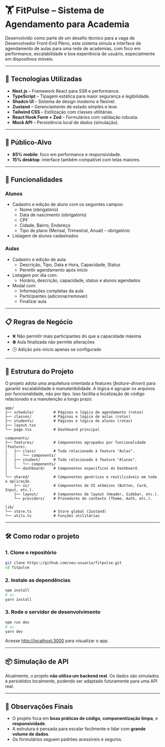 # 🏋️ FitPulse – Sistema de Agendamento para Academia

Desenvolvido como parte de um desafio técnico para a vaga de Desenvolvedor Front-End Pleno, este sistema simula a interface de agendamento de aulas para uma rede de academias, com foco em performance, escalabilidade e boa experiência de usuário, especialmente em dispositivos móveis.

-----

## 🚀 Tecnologias Utilizadas

  - **Next.js** – Framework React para SSR e performance.
  - **TypeScript** – Tipagem estática para maior segurança e legibilidade.
  - **Shadcn UI** – Sistema de design moderno e flexível.
  - **Zustand** – Gerenciamento de estado simples e leve.
  - **Tailwind CSS** – Estilização com classes utilitárias.
  - **React Hook Form + Zod** – Formulários com validação robusta.
  - **Mock API** – Persistência local de dados (simulação).

-----

## 📱 Público-Alvo

  - **85% mobile**: foco em performance e responsividade.
  - **15% desktop**: interface também compatível com telas maiores.

-----

## 🔧 Funcionalidades

### Alunos

  - Cadastro e edição de aluno com os seguintes campos:
      - Nome (obrigatório)
      - Data de nascimento (obrigatório)
      - CPF
      - Cidade, Bairro, Endereço
      - Tipo de plano (Mensal, Trimestral, Anual) – obrigatório
  - Listagem de alunos cadastrados

### Aulas

  - Cadastro e edição de aula:
      - Descrição, Tipo, Data e Hora, Capacidade, Status
      - Permitir agendamento após início
  - Listagem por dia com:
      - Horário, descrição, capacidade, status e alunos agendados
  - Modal com:
      - Informações completas da aula
      - Participantes (adicionar/remover)
      - Finalizar aula

-----

## 📋 Regras de Negócio

  - ❌ Não permitir mais participantes do que a capacidade máxima
  - ⛔ Aula finalizada não permite alterações
  - 🕒 Adição pós-início apenas se configurado

-----

## 📁 Estrutura do Projeto

O projeto adota uma arquitetura orientada a features (*feature-driven*) para garantir escalabilidade e manutenibilidade. A lógica é agrupar os arquivos por funcionalidade, não por tipo. Isso facilita a localização de código relacionado e a manutenção a longo prazo.

```
app/
├── schedule/         # Páginas e lógica de agendamento (rotas)
├── classes/          # Páginas e lógica de aulas (rotas)
├── students/         # Páginas e lógica de alunos (rotas)
├── layout.tsx
└── page.tsx          # Dashboard principal

components/
├── features/         # Componentes agrupados por funcionalidade (feature).
│   ├── class/        # Tudo relacionado à feature "Aulas".
│   │   └── components/
│   ├── student/      # Tudo relacionado à feature "Alunos".
│   │   └── components/
│   └── dashboard/    # Componentes específicos do Dashboard.
│
└── shared/           # Componentes genéricos e reutilizáveis em toda a aplicação.
    ├── ui/           # Componentes de UI atômicos (Button, Card, Input, etc.).
    ├── layout/       # Componentes de layout (Header, Sidebar, etc.).
    └── providers/    # Provedores de contexto (Theme, Auth, etc.).

lib/
└── store.ts          # Store global (Zustand)
└── utils.ts          # Funções utilitárias

```

-----

## 🛠️ Como rodar o projeto

### 1\. Clone o repositório

```bash
git clone https://github.com/seu-usuario/fitpulse.git
cd fitpulse
```

### 2\. Instale as dependências

```bash
npm install
# ou
yarn install
```

### 3\. Rode o servidor de desenvolvimento

```bash
npm run dev
# ou
yarn dev
```

Acesse [http://localhost:3000](http://localhost:3000) para visualizar o app.

-----

## 📦 Simulação de API

Atualmente, o projeto **não utiliza um backend real**. Os dados são simulados e persistidos localmente, podendo ser adaptado futuramente para uma API real.

-----

## 📌 Observações Finais

  - O projeto foca em **boas práticas de código**, **componentização limpa**, e **responsividade**.
  - A estrutura é pensada para escalar facilmente e lidar com **grande volume de dados**.
  - Os formulários seguem padrões acessíveis e seguros.